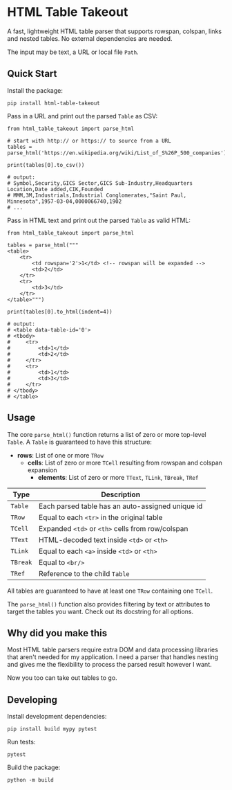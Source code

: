 # HTML Table Takeout

A fast, lightweight HTML table parser that supports rowspan, colspan, links and nested tables. No external dependencies are needed.

The input may be text, a URL or local file `Path`.

## Quick Start

Install the package:
```
pip install html-table-takeout
```

Pass in a URL and print out the parsed `Table` as CSV:
```
from html_table_takeout import parse_html

# start with http:// or https:// to source from a URL
tables = parse_html('https://en.wikipedia.org/wiki/List_of_S%26P_500_companies')

print(tables[0].to_csv())

# output:
# Symbol,Security,GICS Sector,GICS Sub-Industry,Headquarters Location,Date added,CIK,Founded
# MMM,3M,Industrials,Industrial Conglomerates,"Saint Paul, Minnesota",1957-03-04,0000066740,1902
# ...
```

Pass in HTML text and print out the parsed `Table` as valid HTML:
```
from html_table_takeout import parse_html

tables = parse_html("""
<table>
    <tr>
        <td rowspan='2'>1</td> <!-- rowspan will be expanded -->
        <td>2</td>
    </tr>
    <tr>
        <td>3</td>
    </tr>
</table>""")

print(tables[0].to_html(indent=4))

# output:
# <table data-table-id='0'>
# <tbody>
#     <tr>
#         <td>1</td>
#         <td>2</td>
#     </tr>
#     <tr>
#         <td>1</td>
#         <td>3</td>
#     </tr>
# </tbody>
# </table>
```

## Usage

The core `parse_html()` function returns a list of zero or more top-level `Table`. A `Table` is guaranteed to have this structure:
- **rows**: List of one or more `TRow`
  - **cells**: List of zero or more `TCell` resulting from rowspan and colspan expansion
    - **elements**: List of zero or more `TText`, `TLink`, `TBreak`, `TRef`

| Type     | Description                                      |
| -------- | ------------------------------------------------ |
| `Table`  | Each parsed table has an auto-assigned unique id |
| `TRow`   | Equal to each `<tr>` in the original table       |
| `TCell`  | Expanded `<td>` or `<th>` cells from row/colspan |
| `TText`  | HTML-decoded text inside `<td>` or `<th>`        |
| `TLink`  | Equal to each `<a>` inside `<td>` or `<th>`      |
| `TBreak` | Equal to `<br/>`                                 |
| `TRef`   | Reference to the child `Table`                   |

All tables are guaranteed to have at least one `TRow` containing one `TCell`.

The `parse_html()` function also provides filtering by text or attributes to target the tables you want. Check out its docstring for all options.

## Why did you make this

Most HTML table parsers require extra DOM and data processing libraries that aren't needed for my application. I need a parser that handles nesting and gives me the flexibility to process the parsed result however I want.

Now you too can take out tables to go.

## Developing

Install development dependencies:
```
pip install build mypy pytest
```

Run tests:
```
pytest
```

Build the package:
```
python -m build
```
